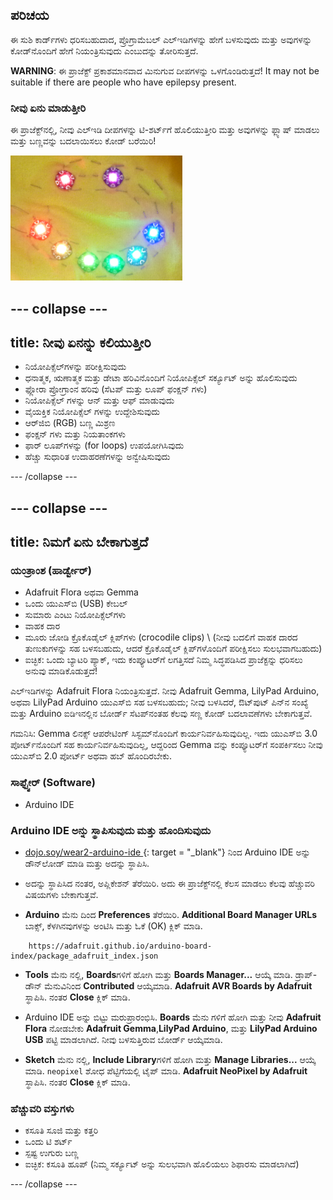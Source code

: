 ## ಪರಿಚಯ

ಈ ಸುಶಿ ಕಾರ್ಡ್‌ಗಳು ಧರಿಸಬಹುದಾದ, ಪ್ರೊಗ್ರಾಮೆಬಲ್ ಎಲ್‌ಇಡಿಗಳನ್ನು ಹೇಗೆ ಬಳಸುವುದು ಮತ್ತು ಅವುಗಳನ್ನು ಕೋಡ್‌ನೊಂದಿಗೆ ಹೇಗೆ ನಿಯಂತ್ರಿಸುವುದು ಎಂಬುದನ್ನು ತೋರಿಸುತ್ತದೆ.

**WARNING**: ಈ ಪ್ರಾಜೆಕ್ಟ್ ಪ್ರಕಾಶಮಾನವಾದ ಮಿನುಗುವ ದೀಪಗಳನ್ನು ಒಳಗೊಂಡಿರುತ್ತದೆ! It may not be suitable if there are people who have epilepsy present.

### ನೀವು ಏನು ಮಾಡುತ್ತೀರಿ

ಈ ಪ್ರಾಜೆಕ್ಟ್‌ನಲ್ಲಿ, ನೀವು ಎಲ್ಇಡಿ ದೀಪಗಳನ್ನು ಟಿ-ಶರ್ಟ್‌ಗೆ ಹೊಲಿಯುತ್ತೀರಿ ಮತ್ತು ಅವುಗಳನ್ನು ಫ್ಲ್ಯಾಷ್ ಮಾಡಲು ಮತ್ತು ಬಣ್ಣವನ್ನು ಬದಲಾಯಿಸಲು ಕೋಡ್ ಬರೆಯಿರಿ!

![ಟಿಶರ್ಟ್‌ನಲ್ಲಿ ಹೊಲಿದ ಎಲ್‌ಇಡಿಗಳಿಂದ ಮಾಡಿದ ವರ್ಣರಂಜಿತ ನಗು ಮುಖ](images/rainbowSmile.png)

--- collapse ---
---
title: ನೀವು ಏನನ್ನು ಕಲಿಯುತ್ತೀರಿ
---

+ ನಿಯೋಪಿಕ್ಸೆಲ್‌ಗಳನ್ನು ಪರೀಕ್ಷಿಸುವುದು
+ ಧನಾತ್ಮಕ, ಋಣಾತ್ಮಕ ಮತ್ತು ಡೇಟಾ ಹರಿವಿನೊಂದಿಗೆ ನಿಯೋಪಿಕ್ಸೆಲ್ ಸರ್ಕ್ಯೂಟ್ ಅನ್ನು ಹೊಲಿಸುವುದು
+ ಫ್ಲೋರಾ ಪ್ರೋಗ್ರಾಂನ ಹರಿವು (ಸೆಟಪ್ ಮತ್ತು ಲೂಪ್ ಫಂಕ್ಷನ್ ಗಳು)
+ ನಿಯೋಪಿಕ್ಸೆಲ್ ಗಳನ್ನು ಆನ್ ಮತ್ತು ಆಫ್ ಮಾಡುವುದು
+ ವೈಯಕ್ತಿಕ ನಿಯೋಪಿಕ್ಸೆಲ್ ಗಳನ್ನು ಉದ್ದೇಶಿಸುವುದು
+ ಆರ್‌ಜಿ‌ಬಿ (RGB) ಬಣ್ಣ ಮಿಶ್ರಣ
+ ಫಂಕ್ಷನ್ ಗಳು ಮತ್ತು ನಿಯತಾಂಕಗಳು
+ ಫಾರ್ ಲೂಪ್‌ಗಳನ್ನು (for loops) ಉಪಯೋಗಿಸಿವುದು
+ ಹೆಚ್ಚು ಸುಧಾರಿತ ಉದಾಹರಣೆಗಳನ್ನು ಅನ್ವೇಷಿಸುವುದು

--- /collapse ---

--- collapse ---
---
title: ನಿಮಗೆ ಏನು ಬೇಕಾಗುತ್ತದೆ
---

### ಯಂತ್ರಾಂಶ (ಹಾರ್ಡ್ವೇರ್)

+ Adafruit Flora ಅಥವಾ Gemma
+ ಒಂದು ಯು‌ಎಸ್‌ಬಿ (USB) ಕೇಬಲ್
+ ಸುಮಾರು ಎಂಟು ನಿಯೋಪಿಕ್ಸೆಲ್‌ಗಳು
+ ವಾಹಕ ದಾರ
+ ಮೂರು ಜೋಡಿ ಕ್ರೊಕೊಡೈಲ್ ಕ್ಲಿಪ್‌ಗಳು (crocodile clips) \ (ನೀವು ಬದಲಿಗೆ ವಾಹಕ ದಾರದ ತುಣುಕುಗಳನ್ನು ಸಹ ಬಳಸಬಹುದು, ಆದರೆ ಕ್ರೊಕೊಡೈಲ್ ಕ್ಲಿಪ್‌ಗಳೊಂದಿಗೆ ಪರೀಕ್ಷಿಸಲು ಸುಲಭವಾಗಬಹುದು\)
+ ಐಚ್ಛಿಕ: ಒಂದು ಬ್ಯಾಟರಿ ಪ್ಯಾಕ್, ಇದು ಕಂಪ್ಯೂಟರ್‌ಗೆ ಲಗತ್ತಿಸದೆ ನಿಮ್ಮ ಸಿದ್ಧಪಡಿಸಿದ ಪ್ರಾಜೆಕ್ಟನ್ನು ಧರಿಸಲು ಅನುವು ಮಾಡಿಕೊಡುತ್ತದೆ!

ಎಲ್ಇಡಿಗಳನ್ನು Adafruit Flora ನಿಯಂತ್ರಿಸುತ್ತದೆ. ನೀವು Adafruit Gemma, LilyPad Arduino, ಅಥವಾ LilyPad Arduino ಯು‌ಎಸ್‌ಬಿ ಸಹ ಬಳಸಬಹುದು; ನೀವು ಬಳಸಿದರೆ, ಔಟ್‌ಪುಟ್ ಪಿನ್‌ನ ಸಂಖ್ಯೆ ಮತ್ತು Arduino ಐಡಿಇನಲ್ಲಿನ ಬೋರ್ಡ್ ಸೆಟಪ್‌ನಂತಹ ಕೆಲವು ಸಣ್ಣ ಕೋಡ್ ಬದಲಾವಣೆಗಳು ಬೇಕಾಗುತ್ತವೆ.

ಗಮನಿಸಿ: Gemma ಲಿನಕ್ಸ್ ಆಪರೇಟಿಂಗ್ ಸಿಸ್ಟಮ್‌ನೊಂದಿಗೆ ಕಾರ್ಯನಿರ್ವಹಿಸುವುದಿಲ್ಲ. ಇದು ಯುಎಸ್‌ಬಿ 3.0 ಪೋರ್ಟ್‌ನೊಂದಿಗೆ ಸಹ ಕಾರ್ಯನಿರ್ವಹಿಸುವುದಿಲ್ಲ, ಆದ್ದರಿಂದ Gemma ವನ್ನು ಕಂಪ್ಯೂಟರ್‌ಗೆ ಸಂಪರ್ಕಿಸಲು ನೀವು ಯುಎಸ್‌ಬಿ 2.0 ಪೋರ್ಟ್ ಅಥವಾ ಹಬ್ ಹೊಂದಿರಬೇಕು.

### ಸಾಫ್ಟ್ವೇರ್ (Software)

+ Arduino IDE

### Arduino IDE ಅನ್ನು ಸ್ಥಾಪಿಸುವುದು ಮತ್ತು ಹೊಂದಿಸುವುದು

+ [ dojo.soy/wear2-arduino-ide ](http://dojo.soy/wear2-arduino-ide) {: target = "_blank"} ನಿಂದ Arduino IDE ಅನ್ನು ಡೌನ್‌ಲೋಡ್ ಮಾಡಿ ಮತ್ತು ಅದನ್ನು ಸ್ಥಾಪಿಸಿ.

+ ಅದನ್ನು ಸ್ಥಾಪಿಸಿದ ನಂತರ, ಅಪ್ಲಿಕೇಶನ್ ತೆರೆಯಿರಿ. ಅದು ಈ ಪ್ರಾಜೆಕ್ಟ್‌ನಲ್ಲಿ ಕೆಲಸ ಮಾಡಲು ಕೆಲವು ಹೆಚ್ಚುವರಿ ವಿಷಯಗಳು ಬೇಕಾಗುತ್ತವೆ.

+ **Arduino** ಮೆನು ದಿಂದ **Preferences** ತೆರೆಯಿರಿ. **Additional Board Manager URLs** ಬಾಕ್ಸ್, ಕೆಳಗಿನವುಗಳನ್ನು ಅಂಟಿಸಿ ಮತ್ತು ಓಕೆ (OK) ಕ್ಲಿಕ್ ಮಾಡಿ.

```
    https://adafruit.github.io/arduino-board-index/package_adafruit_index.json
```

+ **Tools** ಮೆನು ನಲ್ಲಿ, **Boards**‌ಗಳಿಗೆ ಹೋಗಿ ಮತ್ತು **Boards Manager...** ಆಯ್ಕೆ ಮಾಡಿ. ಡ್ರಾಪ್-ಡೌನ್ ಮೆನುವಿನಿಂದ **Contributed** ಆಯ್ಕೆಮಾಡಿ. **Adafruit AVR Boards by Adafruit** ಸ್ಥಾಪಿಸಿ. ನಂತರ **Close** ಕ್ಲಿಕ್ ಮಾಡಿ.

+ Arduino IDE ಅನ್ನು ಬಿಟ್ಟು ಮರುಪ್ರಾರಂಭಿಸಿ. **Boards** ಮೆನು ‌ಗಳಿಗೆ ಹೋಗಿ ಮತ್ತು ನೀವು **Adafruit Flora** ನೋಡಬೇಕು **Adafruit Gemma**,**LilyPad Arduino**, ಮತ್ತು **LilyPad Arduino USB** ಪಟ್ಟಿ ಮಾಡಲಾಗಿದೆ. ನೀವು ಬಳಸುತ್ತಿರುವ ಬೋರ್ಡ್ ಆಯ್ಕೆಮಾಡಿ.

+ **Sketch** ಮೆನು ನಲ್ಲಿ, **Include Library**‌ಗಳಿಗೆ ಹೋಗಿ ಮತ್ತು **Manage Libraries...** ಆಯ್ಕೆ ಮಾಡಿ. `neopixel` ಶೋಧ ಪೆಟ್ಟಿಗೆಯಲ್ಲಿ ಟೈಪ್ ಮಾಡಿ. **Adafruit NeoPixel by Adafruit** ಸ್ಥಾಪಿಸಿ. ನಂತರ **Close** ಕ್ಲಿಕ್ ಮಾಡಿ.

### ಹೆಚ್ಚುವರಿ ವಸ್ತುಗಳು

+ ಕಸೂತಿ ಸೂಜಿ ಮತ್ತು ಕತ್ತರಿ
+ ಒಂದು ಟಿ ಶರ್ಟ್
+ ಸ್ಪಷ್ಟ ಉಗುರು ಬಣ್ಣ
+ ಐಚ್ಛಿಕ: ಕಸೂತಿ ಹೂಪ್ (ನಿಮ್ಮ ಸರ್ಕ್ಯೂಟ್ ಅನ್ನು ಸುಲಭವಾಗಿ ಹೊಲಿಯಲು ಶಿಫಾರಸು ಮಾಡಲಾಗಿದೆ)

--- /collapse ---
